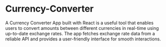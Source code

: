 # Currency-Converter
A Currency Converter App built with React is a useful tool that enables users to convert amounts between different currencies in real-time using up-to-date exchange rates. The app fetches exchange rate data from a reliable API and provides a user-friendly interface for smooth interactions.
